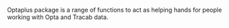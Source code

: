 Optaplus package is a range of functions to act as helping hands for people working with Opta and Tracab data.